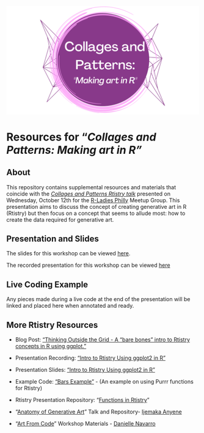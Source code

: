 
<center>

![](images/cplogo.png)

</center>

# Resources for “*Collages and Patterns: Making art in R”*

## About

This repository contains supplemental resources and materials that
coincide with the [*Collages and Patterns Rtistry
talk*](https://www.meetup.com/rladies-philly/events/288397735/)
presented on Wednesday, October 12th for the [R-Ladies
Philly](https://www.rladiesphilly.org/) Meetup Group. This presentation
aims to discuss the concept of creating generative art in R (Rtistry)
but then focus on a concept that seems to allude most: how to create the
data required for generative art.

## Presentation and Slides

The slides for this workshop can be viewed
[here](https://meghansaha.github.io/collages_and_patterns/).

The recorded presentation for this workshop can be viewed
[here](https://www.youtube.com/watch?v=hc7VaKRcrcY)

## Live Coding Example

Any pieces made during a live code at the end of the presentation will
be linked and placed here when annotated and ready.

## More Rtistry Resources

- Blog Post: [“Thinking Outside the Grid - A “bare bones” intro to
  Rtistry concepts in R using
  ggplot.”](https://www.thetidytrekker.com/post/thinking-outside-the-grid)

- Presentation Recording: [“Intro to Rtistry Using ggplot2 in
  R”](https://lnkd.in/gDcQTK5d)

- Presentation Slides: [“Intro to Rtistry Using ggplot2 in
  R”](https://lnkd.in/ghGDreS8)

- Example Code: [“Bars
  Example”](https://github.com/Meghansaha/Functions_in_Rtistry/blob/master/scripts/bars_example.R) -
  (An example on using Purrr functions for Rtistry)

- Rtistry Presentation Repository: “[Functions in
  Rtistry](https://github.com/Meghansaha/Functions_in_Rtistry)”

- “[Anatomy of Generative
  Art](https://github.com/Ijeamakaanyene/anatomy_of_generative_art)”
  Talk and Repository- [Ijemaka Anyene](https://ijeamaka.art/portfolio/)

- “[Art From Code](https://art-from-code.netlify.app/)” Workshop
  Materials - [Danielle Navarro](https://djnavarro.net/)
